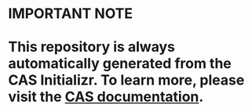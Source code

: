# IMPORTANT NOTE<br/>******************************************************<br/>This repository is always automatically generated from the CAS Initializr. To learn more, please visit the [CAS documentation](https://apereo.github.io/cas).<br/>******************************************************<br/>
